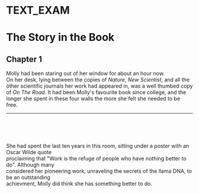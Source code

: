 # TEXT_EXAM
<!DOCTYPE html>
<html>
	<head>
		<title>Text</title>
	</head>
	<body>
		<h1>The Story in the Book</h1>
		<h2>Chapter 1</h2>
		<p>Molly had been staring out of her window for about an hour now. <br />On her desk, lying between the copies of <i>Nature</i>, <i>New Scientist</i>, and all the other scientific journals her work had appeared in, was a well thumbed copy of <cite>On The Road</cite>. It had been Molly's favourite book since college, and the longer she spent in these four walls the more she felt she needed to be free.</p><hr />
<br />
<br />
<br />
      <p>She had spent the last ten years in this room, sitting under a poster with an Oscar Wilde quote <br /> proclaiming that "Work is the refuge of people who have nothing better to do". Although many <br /> considered her pioneering work, unraveling the secrets of the llama DNA, to be an outstanding <br /> achievment, Molly did think she has something better to do.
